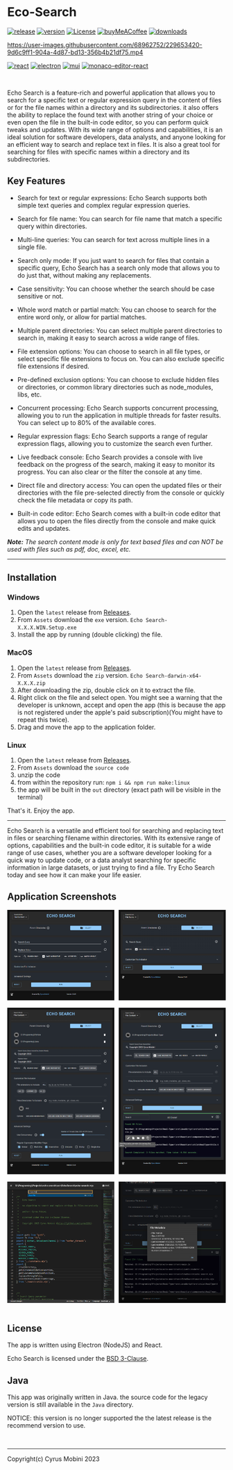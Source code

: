 # Eco-Search

[![release](https://img.shields.io/github/v/release/cyrus2281/Echo-Search?color=00ff00)](https://github.com/cyrus2281/Echo-Search/releases)
[![version](https://img.shields.io/github/package-json/v/cyrus2281/Echo-Search)](https://github.com/cyrus2281/Echo-Search)
[![License](https://img.shields.io/github/license/cyrus2281/echo-search)](https://github.com/cyrus2281/Echo-Search/blob/main/LICENSE)
[![buyMeACoffee](https://img.shields.io/badge/BuyMeACoffee-cyrus2281-yellow?logo=buymeacoffee)](https://www.buymeacoffee.com/cyrus2281)
[![downloads](https://img.shields.io/github/downloads/cyrus2281/echo-search/total?color=orange&label=Downloads)](https://github.com/cyrus2281/Echo-Search/releases)
<br>

https://user-images.githubusercontent.com/68962752/229653420-9d6c9ff1-904a-4d87-bd13-356b4b21df75.mp4

[![react](https://img.shields.io/github/package-json/dependency-version/cyrus2281/Echo-Search/react?logo=react&color=lightblue)](https://reactjs.org/)
[![electron](https://img.shields.io/github/package-json/dependency-version/cyrus2281/Echo-Search/dev/electron?logo=electron&color=lightblue&logoColor=lightblue)](https://www.electronjs.org/)
[![mui](https://img.shields.io/github/package-json/dependency-version/cyrus2281/echo-search/@mui/material?color=lightblue)](https://mui.com/material-ui/getting-started/overview/)
[![monaco-editor-react](https://img.shields.io/github/package-json/dependency-version/cyrus2281/echo-search/@monaco-editor/react?color=lightblue)](https://www.npmjs.com/package/@monaco-editor/react/)

<br>

Echo Search is a feature-rich and powerful application that allows you to search for a specific text or regular expression query in the content of files or for the file names within a directory and its subdirectories. it also offers the ability to replace the found text with another string of your choice or even open the file in the built-in code editor, so you can perform quick tweaks and updates. With its wide range of options and capabilities, it is an ideal solution for software developers, data analysts, and anyone looking for an efficient way to search and replace text in files. It is also a great tool for searching for files with specific names within a directory and its subdirectories.

## Key Features

- Search for text or regular expressions: Echo Search supports both simple text queries and complex regular expression queries.

- Search for file name: You can search for file name that match a specific query within directories.

- Multi-line queries: You can search for text across multiple lines in a single file.

- Search only mode: If you just want to search for files that contain a specific query, Echo Search has a search only mode that allows you to do just that, without making any replacements.

- Case sensitivity: You can choose whether the search should be case sensitive or not.

- Whole word match or partial match: You can choose to search for the entire word only, or allow for partial matches.

- Multiple parent directories: You can select multiple parent directories to search in, making it easy to search across a wide range of files.

- File extension options: You can choose to search in all file types, or select specific file extensions to focus on. You can also exclude specific file extensions if desired.

- Pre-defined exclusion options: You can choose to exclude hidden files or directories, or common library directories such as node_modules, libs, etc.

- Concurrent processing: Echo Search supports concurrent processing, allowing you to run the application in multiple threads for faster results. You can select up to 80% of the available cores.

- Regular expression flags: Echo Search supports a range of regular expression flags, allowing you to customize the search even further.

- Live feedback console: Echo Search provides a console with live feedback on the progress of the search, making it easy to monitor its progress. You can also clear or the filter the console at any time.

- Direct file and directory access: You can open the updated files or their directories with the file pre-selected directly from the console or quickly check the file metadata or copy its path.

- Built-in code editor: Echo Search comes with a built-in code editor that allows you to open the files directly from the console and make quick edits and updates.


***Note:** The search content mode is only for text based files and can NOT be used with files such as pdf, doc, excel, etc.*


<hr>

## Installation

### Windows

1. Open the `latest` release from [Releases](https://github.com/cyrus2281/Echo-Search/releases).
2. From `Assets` download the `exe` version.
   `Echo Search-X.X.X.WIN.Setup.exe`
3. Install the app by running (double clicking) the file.

### MacOS

1. Open the `latest` release from [Releases](https://github.com/cyrus2281/Echo-Search/releases).
2. From `Assets` download the `zip` version.
   `Echo Search-darwin-x64-X.X.X.zip`
3. After downloading the zip, double click on it to extract the file.
4. Right click on the file and select open. You might see a warning that the developer is unknown, accept and open the app (this is because the app is not registered under the apple's paid subscription)(You might have to repeat this twice).
5. Drag and move the app to the application folder.

### Linux

1. Open the `latest` release from [Releases](https://github.com/cyrus2281/Echo-Search/releases).
2. From `Assets` download the `source code`
3. unzip the code
4. from within the repository run: `npm i && npm run make:linux`
5. the app will be built in the `out` directory (exact path will be visible in the terminal)

That's it. Enjoy the app.

<hr>

Echo Search is a versatile and efficient tool for searching and replacing text in files or searching filename within directories. With its extensive range of options, capabilities and the built-in code editor, it is suitable for a wide range of use cases, whether you are a software developer looking for a quick way to update code, or a data analyst searching for specific information in large datasets, or just trying to find a file. Try Echo Search today and see how it can make your life easier.

## Application Screenshots

<div style="display:flex; gap:2%;">
  <img src="./images/baseapp.png" width="49%" />
  <img src="./images/filename.png" width="49%" />
</div>
<br>
<div style="display:flex; gap:2%;">
  <img src="./images/filled.png" width="49%" />
  <img src="./images/running.png"  width="49%" />
</div>
<br>
<div style="display:flex; gap:2%;">
  <img src="./images/editor.png" width="49%" />
  <img src="./images/extra.png"  width="49%" />
</div>
<br>


## License

The app is written using Electron (NodeJS) and React.

Echo Search is licensed under the [BSD 3-Clause](./LICENSE).

## Java

This app was originally written in Java. the source code for the legacy version is still available in the `Java` directory.

NOTICE: this version is no longer supported the the latest release is the recommend version to use.

<br>

<hr>

Copyright(c) Cyrus Mobini 2023
